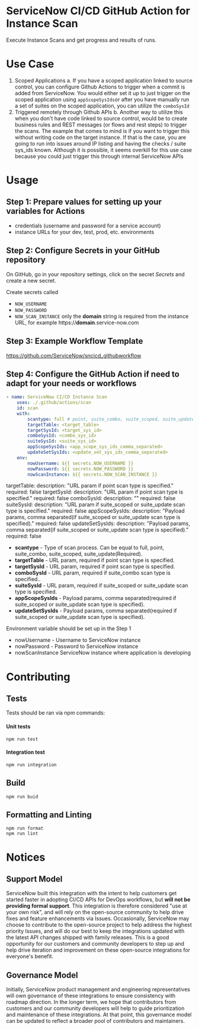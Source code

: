 # ServiceNow CI/CD GitHub Action for Instance Scan

Execute Instance Scans and get progress and results of runs. 

# Use Case
1. Scoped Applications
    a. If you have a scoped application linked to source control, you can configure Github Actions to trigger when a commit is added from ServiceNow. You would either set it up to just trigger on the scoped application using `appScopeSysIds`or after you have manually run a set of suites on the scoped application, you can utilize the `comboSysId`
2. Triggered remotely through Github APIs
    b. Another way to utilize this when you don't have code linked to source control, would be to create business rules and REST messages (or flows and rest steps) to trigger the scans. The example that comes to mind is if you want to trigger this without writing code on the target instance. If that is the case, you are going to run into issues around IP listing and having the checks / suite sys_ids known. Although it is possible, it seems overkill for this use case because you could just trigger this through internal ServiceNow APIs

# Usage
## Step 1: Prepare values for setting up your variables for Actions
- credentials (username and password for a service account)
- instance URLs for your dev, test, prod, etc. environments

## Step 2: Configure Secrets in your GitHub repository
On GitHub, go in your repository settings, click on the secret _Secrets_ and create a new secret.

Create secrets called 
- `NOW_USERNAME`
- `NOW_PASSWORD`
- `NOW_SCAN_INSTANCE` only the **domain** string is required from the instance URL, for example https://**domain**.service-now.com

## Step 3: Example Workflow Template
https://github.com/ServiceNow/sncicd_githubworkflow

## Step 4: Configure the GitHub Action if need to adapt for your needs or workflows
```yaml
- name: ServiceNow CI/CD Instance Scan
    uses: ./.github/actions/scan
    id: scan
    with:
        scantype: full # point, suite_combo, suite_scoped, suite_update
        targetTable: <target_table>
        targetSysId: <target_sys_id>
        comboSysId: <combo_sys_id>
        suiteSysId: <suite_sys_id>
        appScopeSysIds: <app_scope_sys_ids_comma_separated>
        updateSetSysIds: <update_set_sys_ids_comma_separated>
    env:
        nowUsername: ${{ secrets.NOW_USERNAME }}
        nowPassword: ${{ secrets.NOW_PASSWORD }}
        nowScanInstance: ${{ secrets.NOW_SCAN_INSTANCE }}
```

  targetTable:
    description: "URL param if point scan type is specified."
    required: false
  targetSysId:
    description: "URL param if point scan type is specified."
    required: false
  comboSysId:
    description: ""
    required: false
  suiteSysId:
    description: "URL param if suite_scoped or suite_update scan type is specified."
    required: false
  appScopeSysIds:
    description: "Payload params, comma separated(if suite_scoped or suite_update scan type is specified)."
    required: false
  updateSetSysIds:
    description: "Payload params, comma separated(if suite_scoped or suite_update scan type is specified)."
    required: false

- **scantype** - Type of scan process. Can be equal to full, point, suite_combo, suite_scoped, suite_update(Required).
- **targetTable** - URL param, required if point scan type is specified.
- **targetSysId** - URL param, required if point scan type is specified.
- **comboSysId** - URL param, required if suite_combo scan type is specified..
- **suiteSysId** - URL param, required if suite_scoped or suite_update scan type is specified.
- **appScopeSysIds** - Payload params, comma separated(required if suite_scoped or suite_update scan type is specified).
- **updateSetSysIds** - Payload params, comma separated(required if suite_scoped or suite_update scan type is specified).

Environment variable should be set up in the Step 1
- nowUsername - Username to ServiceNow instance
- nowPassword - Password to ServiceNow instance
- nowScanInstance ServiceNow instance where application is developing

# Contributing

## Tests

Tests should be ran via npm commands:

#### Unit tests
```shell script
npm run test
```   

#### Integration test
```shell script
npm run integration
```   

## Build

```shell script
npm run buid
```

## Formatting and Linting
```shell script
npm run format
npm run lint
```

# Notices

## Support Model

ServiceNow built this integration with the intent to help customers get started faster in adopting CI/CD APIs for DevOps workflows, but __will not be providing formal support__. This integration is therefore considered "use at your own risk", and will rely on the open-source community to help drive fixes and feature enhancements via Issues. Occasionally, ServiceNow may choose to contribute to the open-source project to help address the highest priority Issues, and will do our best to keep the integrations updated with the latest API changes shipped with family releases. This is a good opportunity for our customers and community developers to step up and help drive iteration and improvement on these open-source integrations for everyone's benefit. 

## Governance Model

Initially, ServiceNow product management and engineering representatives will own governance of these integrations to ensure consistency with roadmap direction. In the longer term, we hope that contributors from customers and our community developers will help to guide prioritization and maintenance of these integrations. At that point, this governance model can be updated to reflect a broader pool of contributors and maintainers. 
